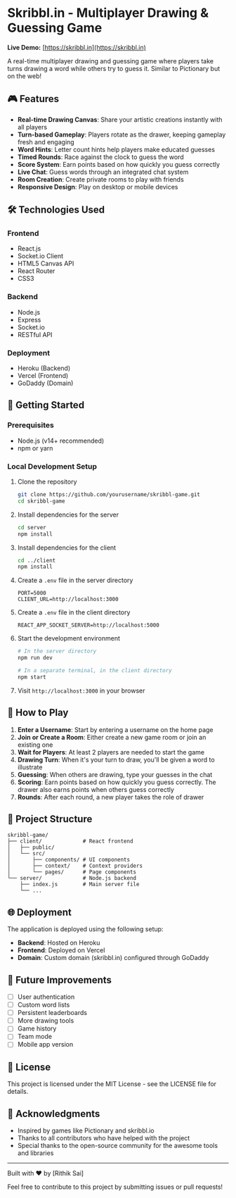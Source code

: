 # Skribbl.in - Multiplayer Drawing & Guessing Game


**Live Demo:** [https://skribbl.in](https://skribbl.in)

A real-time multiplayer drawing and guessing game where players take turns drawing a word while others try to guess it. Similar to Pictionary but on the web!

## 🎮 Features

- **Real-time Drawing Canvas**: Share your artistic creations instantly with all players
- **Turn-based Gameplay**: Players rotate as the drawer, keeping gameplay fresh and engaging
- **Word Hints**: Letter count hints help players make educated guesses
- **Timed Rounds**: Race against the clock to guess the word
- **Score System**: Earn points based on how quickly you guess correctly
- **Live Chat**: Guess words through an integrated chat system
- **Room Creation**: Create private rooms to play with friends
- **Responsive Design**: Play on desktop or mobile devices

## 🛠️ Technologies Used

### Frontend
- React.js
- Socket.io Client
- HTML5 Canvas API
- React Router
- CSS3

### Backend
- Node.js
- Express
- Socket.io
- RESTful API

### Deployment
- Heroku (Backend)
- Vercel (Frontend)
- GoDaddy (Domain)

## 🚀 Getting Started

### Prerequisites
- Node.js (v14+ recommended)
- npm or yarn

### Local Development Setup

1. Clone the repository
   ```bash
   git clone https://github.com/yourusername/skribbl-game.git
   cd skribbl-game
   ```

2. Install dependencies for the server
   ```bash
   cd server
   npm install
   ```

3. Install dependencies for the client
   ```bash
   cd ../client
   npm install
   ```

4. Create a `.env` file in the server directory
   ```
   PORT=5000
   CLIENT_URL=http://localhost:3000
   ```

5. Create a `.env` file in the client directory
   ```
   REACT_APP_SOCKET_SERVER=http://localhost:5000
   ```

6. Start the development environment
   ```bash
   # In the server directory
   npm run dev
   
   # In a separate terminal, in the client directory
   npm start
   ```

7. Visit `http://localhost:3000` in your browser

## 🎨 How to Play

1. **Enter a Username**: Start by entering a username on the home page
2. **Join or Create a Room**: Either create a new game room or join an existing one
3. **Wait for Players**: At least 2 players are needed to start the game
4. **Drawing Turn**: When it's your turn to draw, you'll be given a word to illustrate
5. **Guessing**: When others are drawing, type your guesses in the chat
6. **Scoring**: Earn points based on how quickly you guess correctly. The drawer also earns points when others guess correctly
7. **Rounds**: After each round, a new player takes the role of drawer

## 📂 Project Structure

```
skribbl-game/
├── client/             # React frontend
│   ├── public/
│   └── src/
│       ├── components/ # UI components
│       ├── context/    # Context providers
│       └── pages/      # Page components
└── server/             # Node.js backend
    ├── index.js        # Main server file
    └── ...
```

## 🌐 Deployment

The application is deployed using the following setup:

- **Backend**: Hosted on Heroku
- **Frontend**: Deployed on Vercel
- **Domain**: Custom domain (skribbl.in) configured through GoDaddy

## 🔮 Future Improvements

- [ ] User authentication
- [ ] Custom word lists
- [ ] Persistent leaderboards
- [ ] More drawing tools
- [ ] Game history
- [ ] Team mode
- [ ] Mobile app version

## 📝 License

This project is licensed under the MIT License - see the LICENSE file for details.

## 🙏 Acknowledgments

- Inspired by games like Pictionary and skribbl.io
- Thanks to all contributors who have helped with the project
- Special thanks to the open-source community for the awesome tools and libraries

---

Built with ❤️ by [Rithik Sai]

Feel free to contribute to this project by submitting issues or pull requests!
